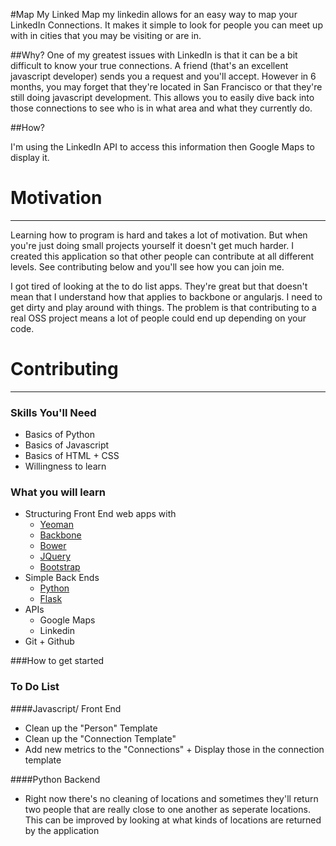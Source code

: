 #Map My Linked
Map my linkedin allows for an easy way to map your LinkedIn Connections. It makes it simple to look for people you can meet up with in cities that you may be visiting or are in.


##Why?
One of my greatest issues with LinkedIn is that it can be a bit difficult to know your true connections. A friend (that's an excellent javascript developer) sends you a request and you'll accept. However in 6 months, you may forget that they're located in San Francisco or that they're still doing javascript development. This allows you to easily dive back into those connections to see who is in what area and what they currently do.


##How?

I'm using the LinkedIn API to access this information then Google Maps to display it. 

# Motivation
----

Learning how to program is hard and takes a lot of motivation. But when you're just doing small projects yourself it doesn't get much harder. I created this application so that other people can contribute at all different levels. See contributing below and you'll see how you can join me.

I got tired of looking at the to do list apps. They're great but that doesn't mean that I understand how that applies to backbone or angularjs. I need to get dirty and play around with things. The problem is that contributing to a real OSS project means a lot of people could end up depending on your code.


# Contributing
----

### Skills You'll Need

* Basics of Python
* Basics of Javascript
* Basics of HTML + CSS
* Willingness to learn


### What you will learn

* Structuring Front End web apps with
	* [Yeoman](http://yeoman.io)
	* [Backbone](http://backbonejs.org)
	* [Bower](http://bower.io)
	* [JQuery](http://jquery.com)
	* [Bootstrap](http://getbootstrap.com)
* Simple Back Ends
	* [Python](https://www.python.org/)
	* [Flask](http://flask.pocoo.org/)
* APIs
	* Google Maps
	* Linkedin
* Git + Github

###How to get started





### To Do List

####Javascript/ Front End
* Clean up the "Person" Template
* Clean up the "Connection Template"
* Add new metrics to the "Connections" + Display those in the connection template

####Python Backend
* Right now there's no cleaning of locations and sometimes they'll return two people that are really close to one another as seperate locations. This can be improved by looking at what kinds of locations are returned by the application

